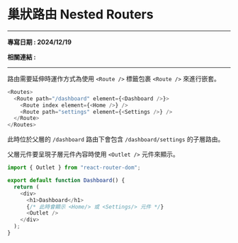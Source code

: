 # 巢狀路由 Nested Routers

---

**專寫日期 : 2024/12/19**

**相關連結 : []()**

---

路由需要延伸時運作方式為使用 `<Route />` 標籤包裹 `<Route />` 來進行嵌套。

```js
<Routes>
  <Route path="/dashboard" element={<Dashboard />}>
    <Route index element={<Home />} />
    <Route path="settings" element={<Settings />} />
  </Route>
</Routes>
```

此時位於父層的 `/dashboard` 路由下會包含 `/dashboard/settings` 的子層路由。


父層元件要呈現子層元件內容時使用 `<Outlet />` 元件來顯示。

```js
import { Outlet } from "react-router-dom";

export default function Dashboard() {
  return (
    <div>
      <h1>Dashboard</h1>
      {/* 此時會顯示 <Home/> 或 <Settings/> 元件 */}
      <Outlet />
    </div>
  );
}
```